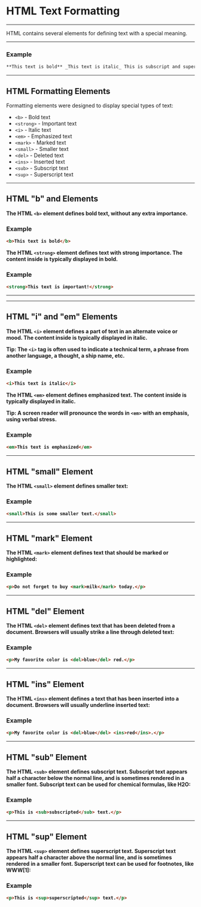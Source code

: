 ﻿# HTML Text Formatting

---

HTML contains several elements for defining text with a special meaning.

---

### Example

```html
**This text is bold** _This text is italic_ This is subscript and superscript
```

---

## HTML Formatting Elements

Formatting elements were designed to display special types of text:

- `<b>` - Bold text
- `<strong>` - Important text
- `<i>` - Italic text
- `<em>` - Emphasized text
- `<mark>` - Marked text
- `<small>` - Smaller text
- `<del>` - Deleted text
- `<ins>` - Inserted text
- `<sub>` - Subscript text
- `<sup>` - Superscript text

---

## HTML "b" and <strong> Elements

The HTML `<b>` element defines bold text, without any extra importance.

### Example

```html
<b>This text is bold</b>
```

The HTML `<strong>` element defines text with strong importance. The content inside is typically displayed in bold.

### Example

```html
<strong>This text is important!</strong>
```

---

---

## HTML "i" and "em" Elements

The HTML `<i>` element defines a part of text in an alternate voice or mood. The content inside is typically displayed in italic.

**Tip:** The `<i>` tag is often used to indicate a technical term, a phrase from another language, a thought, a ship name, etc.

### Example

```html
<i>This text is italic</i>
```

The HTML `<em>` element defines emphasized text. The content inside is typically displayed in italic.

**Tip:** A screen reader will pronounce the words in `<em>` with an emphasis, using verbal stress.

### Example

```html
<em>This text is emphasized</em>
```

---

## HTML "small" Element

The HTML `<small>` element defines smaller text:

### Example

```html
<small>This is some smaller text.</small>
```

---

## HTML "mark" Element

The HTML `<mark>` element defines text that should be marked or highlighted:

### Example

```html
<p>Do not forget to buy <mark>milk</mark> today.</p>
```

---

## HTML "del" Element

The HTML `<del>` element defines text that has been deleted from a document. Browsers will usually strike a line through deleted text:

### Example

```html
<p>My favorite color is <del>blue</del> red.</p>
```

---

## HTML "ins" Element

The HTML `<ins>` element defines a text that has been inserted into a document. Browsers will usually underline inserted text:

### Example

```html
<p>My favorite color is <del>blue</del> <ins>red</ins>.</p>
```

---

## HTML "sub" Element

The HTML `<sub>` element defines subscript text. Subscript text appears half a character below the normal line, and is sometimes rendered in a smaller font. Subscript text can be used for chemical formulas, like H2O:

### Example

```html
<p>This is <sub>subscripted</sub> text.</p>
```

---

## HTML "sup" Element

The HTML `<sup>` element defines superscript text. Superscript text appears half a character above the normal line, and is sometimes rendered in a smaller font. Superscript text can be used for footnotes, like WWW[1]:

### Example

```html
<p>This is <sup>superscripted</sup> text.</p>
```
